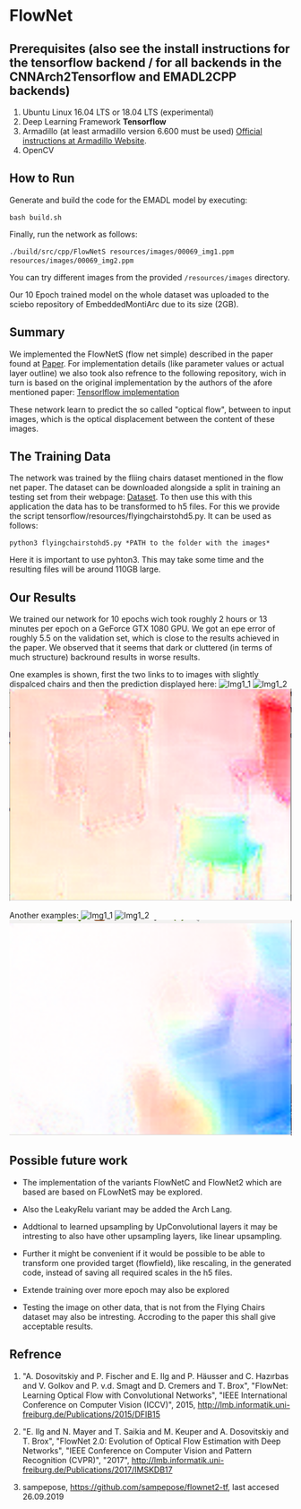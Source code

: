 <!-- (c) https://github.com/MontiCore/monticore -->
# FlowNet

## Prerequisites (also see the install instructions for the tensorflow backend / for all backends in the CNNArch2Tensorflow and EMADL2CPP backends)

1. Ubuntu Linux 16.04 LTS or 18.04 LTS (experimental)
2. Deep Learning Framework **Tensorflow**
3. Armadillo (at least armadillo version 6.600 must be used) [Official instructions at Armadillo Website](http://arma.sourceforge.net/download.html).
4. OpenCV


## How to Run

Generate and build the code for the EMADL model by executing:

```
bash build.sh
```

Finally, run the network as follows:

```
./build/src/cpp/FlowNetS resources/images/00069_img1.ppm resources/images/00069_img2.ppm 
```

You can try different images from the provided `/resources/images` directory.

Our 10 Epoch trained model on the whole dataset was uploaded to the sciebo repository of EmbeddedMontiArc due to its size (2GB).

## Summary

We implemented the FlowNetS (flow net simple) described in the paper found at [Paper](https://lmb.informatik.uni-freiburg.de/Publications/2015/DFIB15).
For implementation details (like parameter values or actual layer outline) we also took also refrence to the following repository, wich in turn is based 
on the original implementation by the authors of the afore mentioned paper: [Tensorlflow implementation](https://github.com/sampepose/flownet2-tf)

These network learn to predict the so called "optical flow", between to input images, which is the optical displacement between the content of these images.


## The Training Data

The network was trained by the fliing chairs dataset mentioned in the flow net paper. The dataset can be downloaded alongside a split in training an testing set from their webpage:
[Dataset](https://lmb.informatik.uni-freiburg.de/resources/datasets/). To then use this with this application the data has to be transformed to h5 files. For this we provide the script tensorflow/resources/flyingchairstohd5.py.
It can be used as follows: 
```
python3 flyingchairstohd5.py *PATH to the folder with the images*
```
Here it is important to use pyhton3. This may take some time and the resulting files will be around 110GB large.


## Our Results

We trained our network for 10 epochs wich took roughly 2 hours or 13 minutes per epoch on a GeForce GTX 1080 GPU. We got an epe error of roughly 5.5 on the validation
set, which is close to the results achieved in the paper. We observed that it seems that dark or cluttered (in terms of much structure) backround results in worse results.

One examples is shown, first the two links to to images with slightly dispalced chairs and then the prediction displayed here: ![Img1_1](examples/00069_img1.ppm) ![Img1_2](examples/00069_img2.ppm)<br/>
![Pred1](examples/prediction_00069.png)

Another examples: ![Img1_1](examples/00073_img1.ppm) ![Img1_2](examples/00073_img2.ppm)<br/>
![Pred1](examples/prediction_00073.png)


## Possible future work

* The implementation of the variants FlowNetC and FlowNet2 which are based are based on FLowNetS may be explored.
	 
* Also the LeakyRelu variant may be added the Arch Lang.
	
* Addtional to learned upsampling by UpConvolutional layers it may be intresting to also have other upsampling layers, like linear upsampling.
	
* Further it might be convenient if it would be possible to be able to transform one provided target (flowfield), like rescaling, in the 
generated code, instead of saving all required scales in the h5 files.
	 
* Extende training over more epoch may also be explored
	
* Testing the image on other data, that is not from the Flying Chairs dataset may also be intresting. Accroding to the paper this shall give acceptable results.
	
	
## Refrence

1. "A. Dosovitskiy and P. Fischer and E. Ilg and P. Häusser and C. Hazırbas and V. Golkov and P. v.d. Smagt and D. Cremers and T. Brox", "FlowNet: Learning Optical Flow with Convolutional Networks", 
"IEEE International Conference on Computer Vision (ICCV)", 2015, http://lmb.informatik.uni-freiburg.de/Publications/2015/DFIB15
 	
 2. "E. Ilg and N. Mayer and T. Saikia and M. Keuper and A. Dosovitskiy and T. Brox", "FlowNet 2.0: Evolution of Optical Flow Estimation with Deep Networks", 
"IEEE Conference on Computer Vision and Pattern Recognition (CVPR)", "2017", http://lmb.informatik.uni-freiburg.de/Publications/2017/IMSKDB17
	
3. sampepose, https://github.com/sampepose/flownet2-tf, last accesed 26.09.2019
